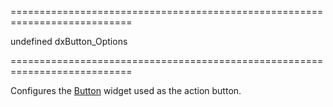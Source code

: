===========================================================================
<!--default-->undefined<!--/default-->
<!--type-->dxButton_Options<!--/type-->
===========================================================================

<!--shortDescription-->
Configures the [Button](/Demos/WidgetsGallery/Demo/Button/PredefinedTypes/jQuery/Light/) widget used as the action button.
<!--/shortDescription-->

<!--fullDescription-->

<!--/fullDescription-->